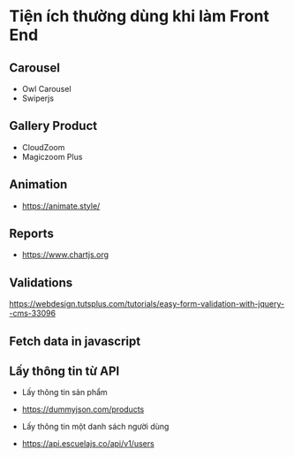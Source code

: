 # Tiện ích thường dùng khi làm Front End

## Carousel

* Owl Carousel
* Swiperjs

## Gallery Product

* CloudZoom
* Magiczoom Plus

## Animation

* https://animate.style/

## Reports

* https://www.chartjs.org


## Validations

https://webdesign.tutsplus.com/tutorials/easy-form-validation-with-jquery--cms-33096


## Fetch data in javascript

## Lấy thông tin từ API


- Lấy thông tin sản phẩm

* https://dummyjson.com/products

- Lấy thông tin một danh sách người dùng

* https://api.escuelajs.co/api/v1/users


